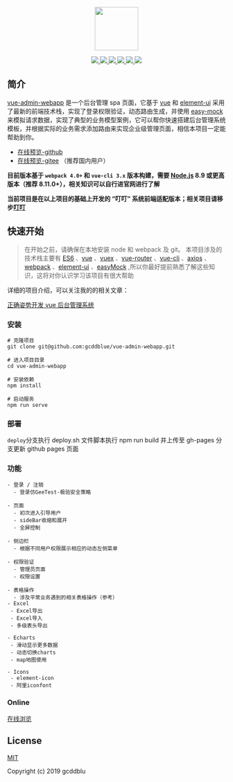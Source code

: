 <p align="center">
    <a href="https://gcddblue.gitee.io/vue-admin-webapp" target="_blank">
        <img src="https://cn.vuejs.org/images/logo.png" width="100">
    </a>
</p>
<p align="center">
    <a href="https://github.com/vuejs/vue">
        <img src="https://img.shields.io/badge/vue-2.6.10-brightgreen.svg">
    </a>
    <a href="https://github.com/ElemeFE/element">
        <img src="https://img.shields.io/badge/elemnet--ui-2.4.5-brightgreen.svg">
    </a>
    <a href="https://github.com/prettier/prettier">
        <img src="https://img.shields.io/badge/code style-prettier-brightgreen.svg">
    </a>
    <a href="https://github.com/webpack/webpack">
        <img src="https://img.shields.io/badge/webpack->=4.0.0-brightgreen.svg">
    </a>
    <a href="https://github.com/easy-mock/easy-mock">
        <img src="https://img.shields.io/badge/data-easyMock-brightgreen.svg">
    </a>
  	<a href="https://github.com/gcddblue/vue-admin-webapp/blob/master/LICENSE">
        <img src="https://img.shields.io/badge/license-MIT-brightgreen.svg">
    </a>
</p>

## 简介

[vue-admin-webapp](https://gcddblue.github.io/vue-admin-webapp) 是一个后台管理 spa 页面，它基于 [vue](https://github.com/vuejs/vue) 和 [element-ui](https://github.com/ElemeFE/element) 采用了最新的前端技术栈，实现了登录权限验证，动态路由生成，并使用 [easy-mock](https://github.com/easy-mock/easy-mock) 来模拟请求数据，实现了典型的业务模型案例，它可以帮你快速搭建后台管理系统模板，并根据实际的业务需求添加路由来实现企业级管理页面，相信本项目一定能帮助到你。

- [在线预览-github](https://gcddblue.github.io/vue-admin-webapp)
- [在线预览-gitee](https://gcddblue.gitee.io/vue-admin-webapp) （推荐国内用户）

**目前版本基于 `webpack 4.0+` 和 `vue-cli 3.x` 版本构建，需要 [Node.js](https://nodejs.org/) 8.9 或更高版本（推荐 8.11.0+），相关知识可以自行进官网进行了解**

**当前项目是在以上项目的基础上开发的 “叮叮” 系统前端适配版本；相关项目请移步[叮叮](https://github.com/SuiteLHY/DingDing)**

## 快速开始

> 在开始之前，请确保在本地安装 node 和 webpack 及 git。 本项目涉及的技术栈主要有 [ES6](http://es6.ruanyifeng.com/) 、[vue](https://cn.vuejs.org/) 、[vuex](https://vuex.vuejs.org/zh/) 、[vue-router](https://router.vuejs.org/zh/) 、[vue-cli](https://cli.vuejs.org/zh/guide/) 、[axios](http://www.axios-js.com/) 、[webpack](https://www.webpackjs.com/) 、[element-ui](https://element.eleme.io/#/zh-CN) 、[easyMock](https://www.easy-mock.com/) ,所以你最好提前熟悉了解这些知识，这将对你认识学习该项目有很大帮助

详细的项目介绍，可以关注我的的相关文章：

[正确姿势开发 vue 后台管理系统](https://juejin.im/post/5d69f6676fb9a06b0b1c8cd2)

### 安装

```
# 克隆项目
git clone git@github.com:gcddblue/vue-admin-webapp.git

# 进入项目目录
cd vue-admin-webapp

# 安装依赖
npm install

# 启动服务
npm run serve
```

### 部署

`deploy`分支执行 deploy.sh 文件脚本执行 npm run build 并上传至 gh-pages 分支更新 github pages 页面

### 功能

```
- 登录 / 注销
  - 登录仿GeeTest-极验安全策略

- 页面
  - 初次进入引导用户
  - sideBar收缩和展开
  - 全屏控制

- 侧边栏
  - 根据不同用户权限展示相应的动态左侧菜单

- 权限验证
  - 管理员页面
  - 权限设置

- 表格操作
  - 涉及平常业务遇到的相关表格操作（参考）
- Excel
 - Excel导出
 - Excel导入
 - 多级表头导出

- Echarts
 - 滑动显示更多数据
 - 动态切换charts
 - map地图使用

- Icons
 - element-icon
 - 阿里iconfont
```

### Online

[在线浏览](https://gcddblue.gitee.io/vue-admin-webapp)

## License

[MIT](https://github.com/gcddblue/vue-admin-webapp/blob/master/LICENSE)

Copyright (c) 2019 gcddblu
